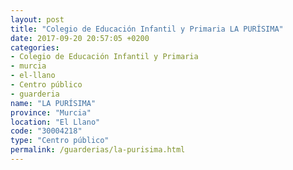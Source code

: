 ```yaml
---
layout: post
title: "Colegio de Educación Infantil y Primaria LA PURÍSIMA"
date: 2017-09-20 20:57:05 +0200
categories:
- Colegio de Educación Infantil y Primaria
- murcia
- el-llano
- Centro público
- guarderia
name: "LA PURÍSIMA"
province: "Murcia"
location: "El Llano"
code: "30004218"
type: "Centro público"
permalink: /guarderias/la-purisima.html
---
```

